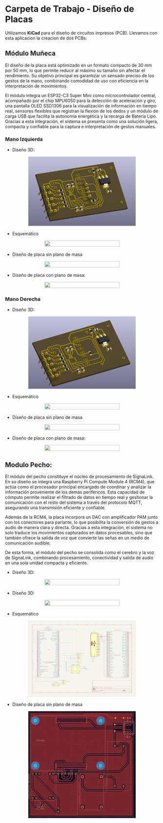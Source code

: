 # Carpeta de Trabajo - Diseño de Placas 

Utilizamos **KiCad** para el diseño de circuitos impresos (PCB). Llevamos con esta aplicacion la creacion de dos PCBs:

## Módulo Muñeca

El diseño de la placa está optimizado en un formato compacto de 30 mm por 50 mm, lo que permite reducir al máximo su tamaño sin afectar el rendimiento. Su objetivo principal es garantizar un sensado preciso de los gestos de la mano, combinando comodidad de uso con eficiencia en la interpretación de movimientos. 

El módulo integra un ESP32-C3 Super Mini como microcontrolador central, acompañado por el chip MPU6050 para la detección de aceleración y giro, una pantalla OLED SSD1306 para la visualización de información en tiempo real, sensores flexibles que registran la flexión de los dedos y un módulo de carga USB que facilita la autonomía energética y la recarga de Batería Lipo. Gracias a esta integración, el sistema se presenta como una solución ligera, compacta y confiable para la captura e interpretación de gestos manuales.

<h3>Mano Izquierda</h3>

- Diseño 3D:
<div align="center">
<img src="Modulo_Muñeca/Mano_izquierda/Diseño_3D.png" alt="" width= "70%" height= "50%"/>
</div>

- Esquemático
<div align="center">
<img src="Modulo_Muñeca/Mano_izquierda/Esquematico.png" alt="" width= "70%" height= "50%"/>
</div>

- Diseño de placa sin plano de masa
<div align="center">
<img src="Modulo_Muñeca/Mano_izquierda/Editor_de_placa_sin_plano_de_masa.png" alt="" width= "70%" height= "50%"/>
</div>

- Diseño de placa con plano de masa:
<div align="center">
<img src="Modulo_Muñeca/Mano_izquierda/Editor_de_placa.png" alt="" width= "70%" height= "50%"/>
</div>


<h3>Mano Derecha</h3>

- Diseño 3D:
<div align="center">
<img src="Modulo_Muñeca/Mano_derecha/Diseño_3D.png" alt="" width= "70%" height= "50%"/>
</div>

- Esquemático
<div align="center">
<img src="Modulo_Muñeca/Mano_derecha/Esquematico.png" alt="" width= "70%" height= "50%"/>
</div>

- Diseño de placa sin plano de masa
<div align="center">
<img src="Modulo_Muñeca/Mano_derecha/Editor_de_placa_sin_plano_de_masa.png" alt="" width= "70%" height= "50%"/>
</div>

- Diseño de placa con plano de masa:
<div align="center">
<img src="Modulo_Muñeca/Mano_derecha/Editor_de_placa.png" alt="" width= "70%" height= "50%"/>
</div>




## Modulo Pecho: 

El módulo del pecho constituye el núcleo de procesamiento de SignaLink. En su diseño se integra una Raspberry Pi Compute Module 4 (RCM4), que actúa como el procesador principal encargado de coordinar y analizar la información proveniente de los demás periféricos. Esta capacidad de cómputo permite realizar el filtrado de datos en tiempo real y gestionar la comunicación con el resto del sistema a través del protocolo MQTT, asegurando una transmisión eficiente y confiable.

Además de la RCM4, la placa incorpora un DAC con amplificador PAM junto con los conectores para parlante, lo que posibilita la conversión de gestos a audio de manera clara y directa. Gracias a esta integración, el sistema no solo traduce los movimientos capturados en datos procesables, sino que también ofrece la salida de voz que convierte las señas en un medio de comunicación audible.

De esta forma, el módulo del pecho se consolida como el cerebro y la voz de SignaLink, combinando procesamiento, conectividad y salida de audio en una sola unidad compacta y eficiente.

- Diseño 3D:
<div align="center">
<img src="Modulo_Pecho/Diseño_3D_derecho.png" alt="" width= "70%" height= "50%"/>
</div>

- Diseño 3D:
<div align="center">
<img src="Modulo_Pecho/Diseño_3D_reves.png" alt="" width= "70%" height= "50%"/>
</div>

- Esquemático
<div align="center">
<img src="Modulo_Pecho/Esquematico.png" alt="" width= "70%" height= "50%"/>
</div>

- Diseño de placa sin plano de masa
<div align="center">
<img src="Modulo_Pecho/Editor_de_placa.png" alt="" width= "70%" height= "50%"/>
</div>